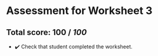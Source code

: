 # Assessment for Worksheet 3

## Total score: 100 / _100_

+ :heavy_check_mark:  Check that student completed the worksheet.
